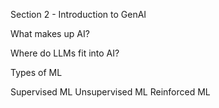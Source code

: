Section 2 - Introduction to GenAI

What makes up AI?



Where do LLMs fit into AI?

Types of ML

Supervised ML
Unsupervised ML
Reinforced ML

